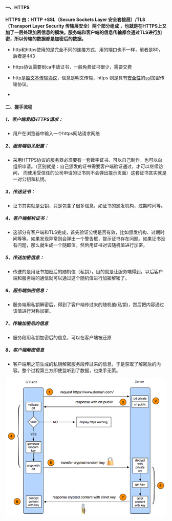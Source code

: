 #### 一、HTTPS

**HTTPS 由：HTTP +SSL（Secure Sockets Layer 安全套接层）/TLS  （Transport Layer Security 传输层安全）两个部分组成 ，也就是在HTTPS上又加了一层处理加密信息的模块。服务端和客户端的信息传输都会通过TLS进行加密，所以传输的数据都是加密后的数据。**

* http和https使用的是完全不同的连接方式，用的端口也不一样，前者是80，后者是443
* https协议需要到ca申请证书，一般免费证书很少，需要交费

* http是[超文本传输协议](https://baike.baidu.com/item/%E8%B6%85%E6%96%87%E6%9C%AC%E4%BC%A0%E8%BE%93%E5%8D%8F%E8%AE%AE)，信息是明文传输，https 则是具有[安全性](https://baike.baidu.com/item/%E5%AE%89%E5%85%A8%E6%80%A7)的[ssl](https://baike.baidu.com/item/ssl)加密传输协议。

* 
#### 二、握手流程

##### 1、客户端发起HTTPS请求：

* 用户在浏览器中输入一个https网站请求网络

##### 2、服务端相关配置：

* 采用HTTPS协议的服务器必须要有一套数字证书，可以自己制作，也可以向组织申请。（区别就是：自己颁发的证书需要客户端验证通过，才可以继续访问， 而使用受信任的公司申请的证书则不会弹出提示页面）这套证书其实就是一对公钥和私钥。

##### 3、传送证书：

* 证书其实就是公钥，只是包含了很多信息，如证书的颁发机构，过期时间等。

##### 4、客户端解析证书：

* 这部分有客户端和TLS完成，首先验证公钥是否有效，比如颁发机构、过期时间等等。如果发现异常则会弹出一个警告框，提示证书存在问题。如果证书没有问题，那么就生成一个随即值。然后用证书对该随机值进行加密。

##### 5、传送加密信息：

* 传送的是用证书加密后的随机值（私钥），目的就是让服务端得到，以后客户端和服务端的通信就可以通过这个随机值进行加密解密了。

##### 6、服务端加密信息：

* 服务端用私钥解密后，得到了客户端传过来的随机值\(私钥\)，然后把内容通过该值进行对称加密。

##### 7、传输加密后的信息

* 服务段用私钥加密后的信息，可以在客户端被还原

##### 8、客户端解密信息

* 客户端用之前生成的私钥解密服务段传过来的信息，于是获取了解密后的内容。整个过程第三方即使监听到了数据，也束手无策。

![](/assets/2012072310244445.png)

